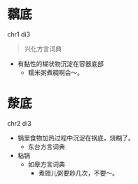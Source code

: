 # 黐底
chr1 di3
> 兴化方言词典
- 有黏性的糊状物沉淀在容器底部
  - 糯米粥煮稠啊会～。

# 漦底
chr2 di3
+ 锅里食物加热过程中沉淀在锅底，烧糊了。
  * 东台方言词典
+ 粘锅
  * 如皋方言词典
    - 煮䜺儿粥要耖几次，不要～。
